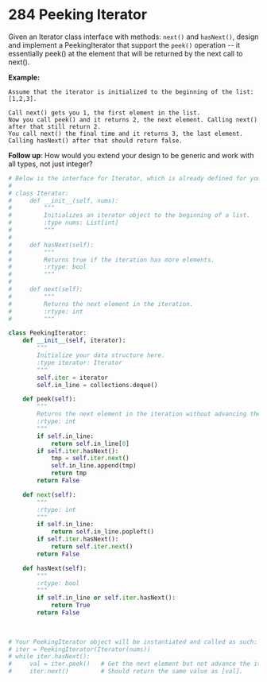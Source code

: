 # 284 Peeking Iterator

Given an Iterator class interface with methods: `next()` and `hasNext()`, design and implement a PeekingIterator that support the `peek()` operation -- it essentially peek() at the element that will be returned by the next call to next().

**Example:**

```
Assume that the iterator is initialized to the beginning of the list: [1,2,3].

Call next() gets you 1, the first element in the list.
Now you call peek() and it returns 2, the next element. Calling next() after that still return 2. 
You call next() the final time and it returns 3, the last element. 
Calling hasNext() after that should return false.

```

**Follow up**: How would you extend your design to be generic and work with all types, not just integer?

```python
# Below is the interface for Iterator, which is already defined for you.
#
# class Iterator:
#     def __init__(self, nums):
#         """
#         Initializes an iterator object to the beginning of a list.
#         :type nums: List[int]
#         """
#
#     def hasNext(self):
#         """
#         Returns true if the iteration has more elements.
#         :rtype: bool
#         """
#
#     def next(self):
#         """
#         Returns the next element in the iteration.
#         :rtype: int
#         """

class PeekingIterator:
    def __init__(self, iterator):
        """
        Initialize your data structure here.
        :type iterator: Iterator
        """
        self.iter = iterator
        self.in_line = collections.deque()

    def peek(self):
        """
        Returns the next element in the iteration without advancing the iterator.
        :rtype: int
        """
        if self.in_line:
            return self.in_line[0]
        if self.iter.hasNext():
            tmp = self.iter.next()
            self.in_line.append(tmp)
            return tmp
        return False

    def next(self):
        """
        :rtype: int
        """
        if self.in_line:
            return self.in_line.popleft()
        if self.iter.hasNext():
            return self.iter.next()
        return False

    def hasNext(self):
        """
        :rtype: bool
        """
        if self.in_line or self.iter.hasNext():
            return True
        return False
        
        

# Your PeekingIterator object will be instantiated and called as such:
# iter = PeekingIterator(Iterator(nums))
# while iter.hasNext():
#     val = iter.peek()   # Get the next element but not advance the iterator.
#     iter.next()         # Should return the same value as [val].

```
